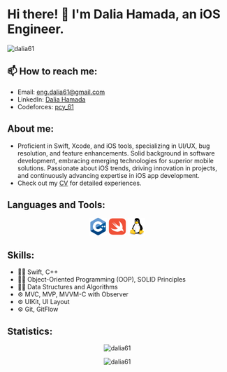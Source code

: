 # Hi there! 👋 I'm Dalia Hamada, an iOS Engineer.

<p align="left">
  <img src="https://komarev.com/ghpvc/?username=dalia61&label=Profile%20views&color=0e75b6&style=flat" alt="dalia61" />
</p>

## 📫 How to reach me:
- Email: [eng.dalia61@gmail.com](mailto:eng.dalia61@gmail.com)
- LinkedIn: [Dalia Hamada](https://linkedin.com/in/dalia-hamada)
- Codeforces: [pcy_61](https://codeforces.com/profile/pcy_61)

## About me:
- Proficient in Swift, Xcode, and iOS tools, specializing in UI/UX, bug resolution, and feature enhancements. Solid background in software development, embracing emerging technologies for superior mobile solutions. Passionate about iOS trends, driving innovation in projects, and continuously advancing expertise in iOS app development.
- Check out my [CV](https://drive.google.com/file/d/1e0ufbAElf9E01CXVUzuTyg_RdJBFJnF9/view?usp=share_link) for detailed experiences.

## Languages and Tools:
<p align="center">
  <img src="https://raw.githubusercontent.com/devicons/devicon/master/icons/cplusplus/cplusplus-original.svg" alt="cplusplus" width="40" height="40"/>
  <img src="https://raw.githubusercontent.com/devicons/devicon/master/icons/swift/swift-original.svg" alt="swift" width="40" height="40"/>
  <img src="https://raw.githubusercontent.com/devicons/devicon/master/icons/linux/linux-original.svg" alt="linux" width="40" height="40"/>
</p>

## Skills:
- 👨‍💻 Swift, C++
- 👨‍💻 Object-Oriented Programming (OOP), SOLID Principles
- 👨‍💻 Data Structures and Algorithms
- ⚙️ MVC, MVP, MVVM-C with Observer
- ⚙️ UIKit, UI Layout
- ⚙️ Git, GitFlow

## Statistics:
<p align="center">
  <img src="https://github-readme-stats.vercel.app/api/top-langs?username=dalia61&show_icons=true&locale=en&layout=compact" alt="dalia61" />
</p>
<p align="center">
  <img src="https://github-readme-stats.vercel.app/api?username=dalia61&show_icons=true&locale=en" alt="dalia61" />
</p>
